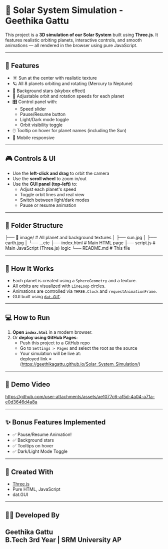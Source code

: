 # 🌌 Solar System Simulation - Geethika Gattu

This project is a **3D simulation of our Solar System** built using **Three.js**. It features realistic orbiting planets, interactive controls, and smooth animations — all rendered in the browser using pure JavaScript.

---

## 🚀 Features

- ☀️ Sun at the center with realistic texture
- 🪐 All 8 planets orbiting and rotating (Mercury to Neptune)
- 🌟 Background stars (skybox effect)
- 🔄 Adjustable orbit and rotation speeds for each planet
- 🎛️ Control panel with:
  - Speed slider
  - Pause/Resume button
  - Light/Dark mode toggle
  - Orbit visibility toggle
- 🖱️ Tooltip on hover for planet names (including the Sun)
- 📱 Mobile responsive

---

## 🎮 Controls & UI

- Use the **left-click and drag** to orbit the camera
- Use the **scroll wheel** to zoom in/out
- Use the **GUI panel (top-left)** to:
  - Adjust each planet's speed
  - Toggle orbit lines and real view
  - Switch between light/dark modes
  - Pause or resume animation

---

## 📂 Folder Structure

├── 📁 image/ # All planet and background textures
│ ├── sun.jpg
│ ├── earth.jpg
│ └── ...etc
├── index.html # Main HTML page
├── script.js # Main JavaScript (Three.js) logic
└── README.md # This file

---

## 🧪 How It Works

- Each planet is created using a `SphereGeometry` and a texture.
- All orbits are visualized with `LineLoop` circles.
- Animations are controlled via `THREE.Clock` and `requestAnimationFrame`.
- GUI built using [`dat.GUI`](https://github.com/dataarts/dat.gui).

---

## 💻 How to Run

1. **Open `index.html`** in a modern browser.
2. Or **deploy using GitHub Pages**:
   - Push this project to a GitHub repo
   - Go to `Settings > Pages` and select the root as the source
   - Your simulation will be live at:  
  deployed link = (https://geethikagattu.github.io/Solar_System_Simulation/)

---

## 🎥 Demo Video


https://github.com/user-attachments/assets/ae1077c6-af5d-4a04-a71a-e0d3646d4a8a

---

## ✨ Bonus Features Implemented

- ✅ Pause/Resume Animation!
- ✅ Background stars
- ✅ Tooltips on hover
- ✅ Dark/Light Mode Toggle

---

## 🧠 Created With

- [Three.js](https://threejs.org/)
- Pure HTML, JavaScript
- dat.GUI

---

## 🧑‍💻 Developed By

**Geethika Gattu**  
B.Tech 3rd Year | SRM University AP  
---
